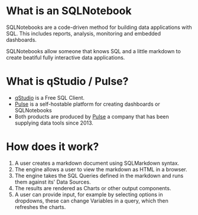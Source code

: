 # What is an SQLNotebook

SQLNotebooks are a code-driven method for building data applications with SQL. 
This includes reports, analysis, monitoring and embedded dashboards.

SQLNotebooks allow someone that knows SQL and a little markdown to create beatiful fully interactive data applications.

# What is qStudio / Pulse?

 - [qStudio](https://www.timestored.com/qstudio) is a Free SQL Client.
 - [Pulse](https://www.timestored.com/pulse) is a self-hostable platform for creating dashboards or SQLNotebooks
 - Both products are produced by [Pulse](https://www.timestored.com) a company that has been supplying data tools since 2013.

# How does it work?

1. A user creates a markdown document using SQLMarkdown syntax.
2. The engine allows a user to view the markdown as HTML in a browser.
3. The engine takes the SQL Queries defined in the markdown and runs them against its' Data Sources.
4. The results are rendered as Charts or other output components.
4. A user can provide input, for example by selecting options in dropdowns, these can change Variables in a query, which then refreshes the charts.
